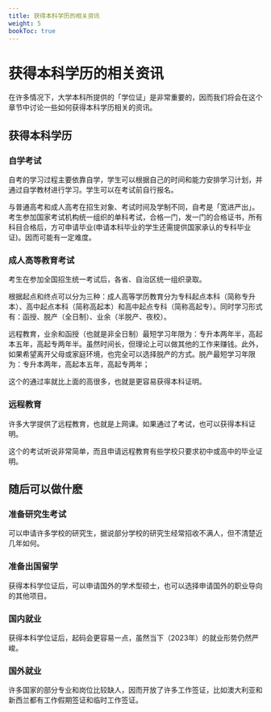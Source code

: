 ```yaml
---
title: 获得本科学历的相关资讯
weight: 5
bookToc: true
---
```


# 获得本科学历的相关资讯

在许多情况下，大学本科所提供的「学位证」是非常重要的，因而我们将会在这个章节中讨论一些如何获得本科学历相关的资讯。

## 获得本科学历

### 自学考试

自考的学习过程主要依靠自学，学生可以根据自己的时间和能力安排学习计划，并通过自学教材进行学习。学生可以在考试前自行报名。

与普通高考和成人高考在招生对象、考试时间及学制不同，自考是「宽进严出」。考生参加国家考试机构统一组织的单科考试，合格一门，发一门的合格证书，所有科目合格后，方可申请毕业(申请本科毕业的学生还需提供国家承认的专科毕业证)。因而可能有一定难度。

### 成人高等教育考试

考生在参加全国招生统一考试后，各省、自治区统一组织录取。

根据起点和终点可以分为三种：成人高等学历教育分为专科起点本科（简称专升本）、高中起点本科（简称高起本）和高中起点专科（简称高起专）。同时学习形式有：函授、脱产（全日制）、业余（半脱产、夜校）。

远程教育，业余和函授（也就是非全日制）最短学习年限为：专升本两年半，高起本五年，高起专两年半。虽然时间长，但理论上可以做其他的工作来赚钱。此外，如果希望离开父母或家庭环境，也完全可以选择脱产的方式。脱产最短学习年限为：专升本两年，高起本五年，高起专两年；

这个的通过率就比上面的高很多，也就是更容易获得本科证明。

### 远程教育

许多大学提供了远程教育，也就是上网课。如果通过了考试，也可以获得本科证明。

这个的考试听说非常简单，而且申请远程教育有些学校只要求初中或高中的毕业证明。


## 随后可以做什麽

### 准备研究生考试

可以申请许多学校的研究生，据说部分学校的研究生经常招收不满人，但不清楚近几年如何。

### 准备出国留学

获得本科学位证后，可以申请国外的学术型硕士，也可以选择申请国外的职业导向的其他项目。

### 国内就业

获得本科学位证后，起码会更容易一点，虽然当下（2023年）的就业形势仍然严峻。

### 国外就业

许多国家的部分专业和岗位比较缺人，因而开放了许多工作签证，比如澳大利亚和新西兰都有工作假期签证和临时工作签证。